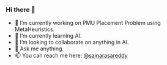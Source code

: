 ### Hi there 👋
- 🔭 I’m currently working on PMU Placement Problem using MetaHeuristics.
- 🌱 I’m currently learning AI.
- 👯 I’m looking to collaborate on anything in AI.
- 💬 Ask me anything.
- 📫 You can reach me here: [@sainarasareddy](mailto:sainarasareddy@gmail.com)

<!--
**love4bugs/love4bugs** is a ✨ _special_ ✨ repository because its `README.md` (this file) appears on your GitHub profile.

Here are some ideas to get you started:

-->
